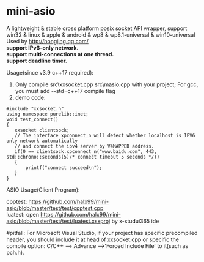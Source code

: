 # mini-asio
A lightweight & stable cross platform posix socket API wrapper, support win32  &amp; linux  &amp; apple &amp; android &amp; wp8 &amp; wp8.1-universal &amp; win10-universal  
Used by http://hongjing.qq.com/  
**support IPv6-only network.  
support multi-connections at one thread.  
support deadline timer.**
  
Usage(since v3.9 c++17 required):

1. Only compile src\xxsocket.cpp src\masio.cpp with your project; For gcc, you must add --std=c++17 compile flag<br />
2. demo code:
```
#include "xxsocket.h"
using namespace purelib::inet;
void test_connect() 
{
   xxsocket clientsock;
   // The interface xpconnect_n will detect whether localhost is IPV6 only network automatically
   // and connect the ipv4 server by V4MAPPED address.
   if(0 == clientsock.xpconnect_n("www.baidu.com", 443, std::chrono::seconds(5)/* connect timeout 5 seconds */))
   {
       printf("connect succeed\n");
   }
}
```

ASIO Usage(Client Program):

cpptest: https://github.com/halx99/mini-asio/blob/master/test/test/cpptest.cpp  
luatest: open https://github.com/halx99/mini-asio/blob/master/test/test/luatest.xsxproj by x-studui365 ide  
  
  
#pitfall: For Microsoft Visual Studio, if your project has specific precompiled header, you should include it at head of xxsocket.cpp or specific the compile option: C/C++ --> Advance -->'Forced Include File' to it(such as pch.h).
